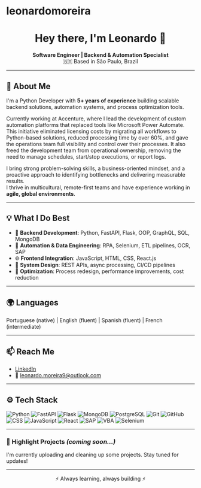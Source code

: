# leonardomoreira

<h1 align="center">Hey there, I'm Leonardo 👋</h1>
<p align="center">
  <strong>Software Engineer | Backend & Automation Specialist</strong><br/>
  🇧🇷 Based in São Paulo, Brazil
</p>

---

## 💼 About Me

I'm a Python Developer with **5+ years of experience** building scalable backend solutions, automation systems, and process optimization tools.

Currently working at Accenture, where I lead the development of custom automation platforms that replaced tools like Microsoft Power Automate. This initiative eliminated licensing costs by migrating all workflows to Python-based solutions, reduced processing time by over 60%, and gave the operations team full visibility and control over their processes. It also freed the development team from operational ownership, removing the need to manage schedules, start/stop executions, or report logs.

I bring strong problem-solving skills, a business-oriented mindset, and a proactive approach to identifying bottlenecks and delivering measurable results.  
I thrive in multicultural, remote-first teams and have experience working in **agile, global environments**.

---

## 💡 What I Do Best

- 🐍 **Backend Development**: Python, FastAPI, Flask, OOP, GraphQL, SQL, MongoDB  
- 🤖 **Automation & Data Engineering**: RPA, Selenium, ETL pipelines, OCR, SAP  
- 🌐 **Frontend Integration**: JavaScript, HTML, CSS, React.js  
- 🔗 **System Design**: REST APIs, async processing, CI/CD pipelines  
- 🧠 **Optimization**: Process redesign, performance improvements, cost reduction

---

## 🌍 Languages

Portuguese (native) | English (fluent) | Spanish (fluent) | French (intermediate)

---

## 📫 Reach Me

- [LinkedIn](https://www.linkedin.com/in/leonardo-moreira9)
- 📧 leonardo.moreira9@outlook.com

---

## ⚙️ Tech Stack

![Python](https://img.shields.io/badge/-Python-333?style=flat&logo=python)
![FastAPI](https://img.shields.io/badge/-FastAPI-333?style=flat&logo=fastapi)
![Flask](https://img.shields.io/badge/-Flask-333?style=flat&logo=flask)
![MongoDB](https://img.shields.io/badge/-MongoDB-333?style=flat&logo=mongodb)
![PostgreSQL](https://img.shields.io/badge/-PostgreSQL-333?style=flat&logo=postgresql)
![Git](https://img.shields.io/badge/-Git-333?style=flat&logo=git)
![GitHub](https://img.shields.io/badge/-GitHub-333?style=flat&logo=github)
![CSS](https://img.shields.io/badge/-CSS-333?style=flat&logo=css3)
![JavaScript](https://img.shields.io/badge/-JavaScript-333?style=flat&logo=javascript)
![React](https://img.shields.io/badge/-React-333?style=flat&logo=react)
![SAP](https://img.shields.io/badge/-SAP-333?style=flat&logo=sap)
![VBA](https://img.shields.io/badge/-VBA-333?style=flat&logo=microsoftexcel)
![Selenium](https://img.shields.io/badge/-Selenium-333?style=flat&logo=selenium)

---

### 📌 Highlight Projects *(coming soon...)*

I'm currently uploading and cleaning up some projects. Stay tuned for updates!

---

<p align="center">
  ⚡ Always learning, always building ⚡
</p>
